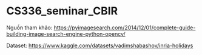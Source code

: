# CS336_seminar_CBIR

Nguồn tham khảo: https://pyimagesearch.com/2014/12/01/complete-guide-building-image-search-engine-python-opencv/

Dataset: https://www.kaggle.com/datasets/vadimshabashov/inria-holidays
